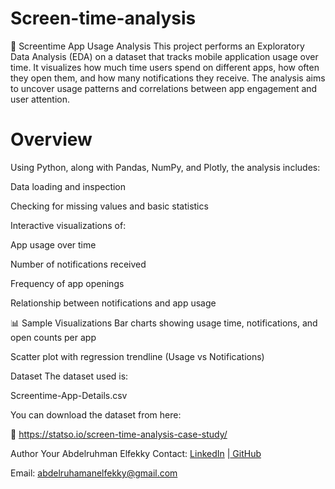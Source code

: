# Screen-time-analysis
📱 Screentime App Usage Analysis
This project performs an Exploratory Data Analysis (EDA) on a dataset that tracks mobile application usage over time. It visualizes how much time users spend on different apps, how often they open them, and how many notifications they receive. The analysis aims to uncover usage patterns and correlations between app engagement and user attention.

# Overview
Using Python, along with Pandas, NumPy, and Plotly, the analysis includes:

Data loading and inspection

Checking for missing values and basic statistics

Interactive visualizations of:

App usage over time

Number of notifications received

Frequency of app openings

Relationship between notifications and app usage

📊 Sample Visualizations
Bar charts showing usage time, notifications, and open counts per app

Scatter plot with regression trendline (Usage vs Notifications)

Dataset
The dataset used is:

Screentime-App-Details.csv

You can download the dataset from here:

🔗 https://statso.io/screen-time-analysis-case-study/

 Author
 Your Abdelruhman Elfekky
 Contact: [LinkedIn](https://www.linkedin.com/in/abdelruhamanelfekky/) |[ GitHub](https://github.com/AbdelruhmanAshraf)
 
 Email: abdelruhamanelfekky@gmail.com
